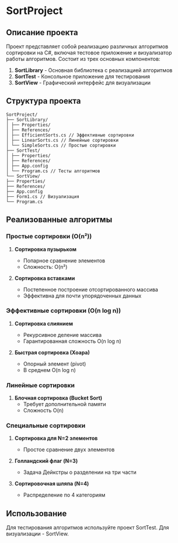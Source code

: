# SortProject

## Описание проекта
Проект представляет собой реализацию различных алгоритмов сортировки на C#, включая тестовое приложение и визуализатор работы алгоритмов. Состоит из трех основных компонентов:

1. **SortLibrary** - Основная библиотека с реализацией алгоритмов
2. **SortTest** - Консольное приложение для тестирования
3. **SortView** - Графический интерфейс для визуализации

## Структура проекта
```
SortProject/
├── SortLibrary/
│ ├── Properties/
│ ├── References/
│ ├── EfficientSorts.cs // Эффективные сортировки
│ ├── LinearSorts.cs // Линейные сортировки
│ └── SimpleSorts.cs // Простые сортировки
├── SortTest/
│ ├── Properties/
│ ├── References/
│ ├── App.config
│ └── Program.cs // Тесты алгоритмов
└── SortView/
├── Properties/
├── References/
├── App.config
├── Form1.cs // Визуализация
└── Program.cs
```

## Реализованные алгоритмы

### Простые сортировки (O(n²))
1. **Сортировка пузырьком**
   - Попарное сравнение элементов
   - Сложность: O(n²)

2. **Сортировка вставками**
   - Постепенное построение отсортированного массива
   - Эффективна для почти упорядоченных данных

### Эффективные сортировки (O(n log n))
1. **Сортировка слиянием**
   - Рекурсивное деление массива
   - Гарантированная сложность O(n log n)

2. **Быстрая сортировка (Хоара)**
   - Опорный элемент (pivot)
   - В среднем O(n log n)

### Линейные сортировки
1. **Блочная сортировка (Bucket Sort)**
   - Требует дополнительной памяти
   - Сложность O(n)

### Специальные сортировки
1. **Сортировка для N=2 элементов**
   - Простое сравнение двух элементов

2. **Голландский флаг (N=3)**
   - Задача Дейкстры о разделении на три части

3. **Сортировочная шляпа (N=4)**
   - Распределение по 4 категориям

## Использование
Для тестирования алгоритмов используйте проект SortTest. Для визуализации - SortView.

